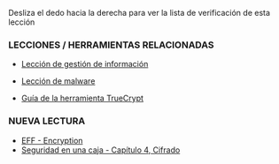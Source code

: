 [Title]: # (¿Y ahora qué?)
[Order]: # (5)

Desliza el dedo hacia la derecha para ver la lista de verificación de esta lección 

### LECCIONES / HERRAMIENTAS RELACIONADAS 

* [Lección de gestión de información](umbrella://lesson/managing-information) 

* [Lección de malware](umbrella://lesson/malware) 
* [Guía de la herramienta TrueCrypt](umbrella://lesson/truecrypt)  

### NUEVA LECTURA 

* [EFF - Encryption](https://ssd.eff.org/en/module/what-encryption) 
* [Seguridad en una caja - Capítulo 4, Cifrado](https://securityinabox.org/chapter-4)
